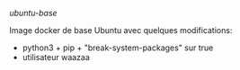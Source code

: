 *ubuntu-base*

Image docker de base Ubuntu avec quelques modifications:
- python3 + pip + "break-system-packages" sur true
- utilisateur waazaa


